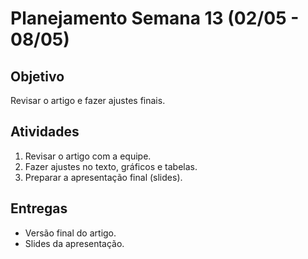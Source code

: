 # Planejamento Semana 13 (02/05 - 08/05)

## Objetivo

Revisar o artigo e fazer ajustes finais.

## Atividades

1. Revisar o artigo com a equipe.
2. Fazer ajustes no texto, gráficos e tabelas.
3. Preparar a apresentação final (slides).

## Entregas

- Versão final do artigo.
- Slides da apresentação.
